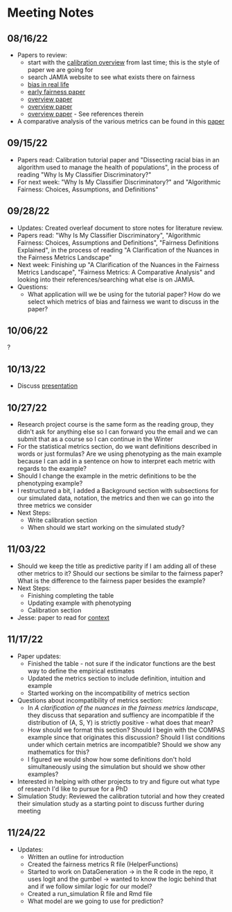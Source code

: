 # Meeting Notes

## 08/16/22

* Papers to review:
  * start with the [calibration overview](https://academic.oup.com/jamia/article/27/4/621/5762806) from last time; this is the style of paper we are going for
  * search JAMIA website to see what exists there on fairness
  * [bias in real life](https://www.science.org/doi/abs/10.1126/science.aax2342)
  * [early fairness paper](https://arxiv.org/pdf/1805.12002.pdf)
  * [overview paper](https://www.annualreviews.org/doi/pdf/10.1146/annurev-statistics-042720-125902)
  * [overview paper](https://fairware.cs.umass.edu/papers/Verma.pdf)
  * [overview paper](https://www.nature.com/articles/s41598-022-07939-1) - See references therein
* A comparative analysis of the various metrics can be found in this [paper](https://arxiv.org/pdf/2001.07864.pdf)


## 09/15/22
* Papers read: Calibration tutorial paper and "Dissecting racial bias in an algorithm used to manage the health of populations", in the process of reading "Why Is My Classifier Discriminatory?"
* For next week: "Why Is My Classifier Discriminatory?" and "Algorithmic Fairness: Choices, Assumptions, and Definitions"

## 09/28/22
* Updates: Created overleaf document to store notes for literature review. 
* Papers read: "Why Is My Classifier Discriminatory", "Algorithmic Fairness: Choices, Assumptions and Definitions", "Fairness Definitions Explained", in the process of reading "A Clarification of the Nuances in the Fairness Metrics Landscape"
* Next week: Finishing up "A Clarification of the Nuances in the Fairness Metrics Landscape", "Fairness Metrics: A Comparative Analysis" and looking into their references/searching what else is on JAMIA. 
* Questions:
    * What application will we be using for the tutorial paper? How do we select which metrics of bias and fairness we want to discuss in the paper? 

## 10/06/22
?

## 10/13/22
* Discuss [presentation](https://github.com/jlgrons/Healthcare-DataScience-Reading-Group/tree/main/Fall%202022%20Slides)

## 10/27/22
* Research project course is the same form as the reading group, they didn't ask for anything else so I can forward you the email and we can submit that as a course so I can continue in the Winter
* For the statistical metrics section, do we want definitions described in words or just formulas? Are we using phenotyping as the main example because I can add in a sentence on how to interpret each metric with regards to the example?
* Should I change the example in the metric definitions to be the phenotyping example?
* I restructured a bit, I added a Background section with subsections for our simulated data, notation, the metrics and then we can go into the three metrics we consider
* Next Steps:
    * Write calibration section
    * When should we start working on the simulated study? 
    
 ## 11/03/22
* Should we keep the title as predictive parity if I am adding all of these other metrics to it? Should our sections be similar to the fairness paper? What is the difference to the fairness paper besides the example? 
* Next Steps:
    * Finishing completing the table
    * Updating example with phenotyping 
    * Calibration section
* Jesse: paper to read for [context](https://www.sciencedirect.com/science/article/pii/S1532046420302495)

## 11/17/22
* Paper updates:
    * Finished the table - not sure if the indicator functions are the best way to define the empirical estimates
    * Updated the metrics section to include definition, intuition and example 
    * Started working on the incompatibility of metrics section
* Questions about incompatibility of metrics section:
    * In _A clarification of the nuances in the fairness metrics landscape_, they discuss that separation and suffiency are incompatible if the distribution of (A, S, Y) is strictly positive - what does that mean? 
    * How should we format this section? Should I begin with the COMPAS example since that originates this discussion? Should I list conditions under which certain metrics are incompatible? Should we show any mathematics for this? 
    * I figured we would show how some definitions don't hold simultaneously using the simulation but should we show other examples? 
* Interested in helping with other projects to try and figure out what type of research I'd like to pursue for a PhD 
* Simulation Study: Reviewed the calibration tutorial and how they created their simulation study as a starting point to discuss further during meeting

## 11/24/22
* Updates: 
    * Written an outline for introduction
    * Created the fairness metrics R file (HelperFunctions)
    * Started to work on DataGeneration → in the R code in the repo, it uses logit and the gumbel → wanted to know the logic behind that and if we follow similar logic for our model?
    * Created a run_simulation R file and Rmd file
    * What model are we going to use for prediction? 
